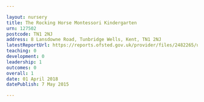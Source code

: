 ```yaml
---

layout: nursery
title: The Rocking Horse Montessori Kindergarten
urn: 127502
postcode: TN1 2NJ
address: 8 Lansdowne Road, Tunbridge Wells, Kent, TN1 2NJ
latestReportUrl: https://reports.ofsted.gov.uk/provider/files/2482265/urn/127502.pdf
teaching: 0
development: 0
leadership: 1
outcomes: 0
overall: 1
date: 01 April 2018 
datePublish: 7 May 2015

---
```

